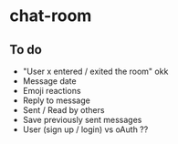 # chat-room

## To do 

- "User x entered / exited the room" okk
- Message date
- Emoji reactions
- Reply to message
- Sent / Read by others 
- Save previously sent messages
- User (sign up / login) vs oAuth ??